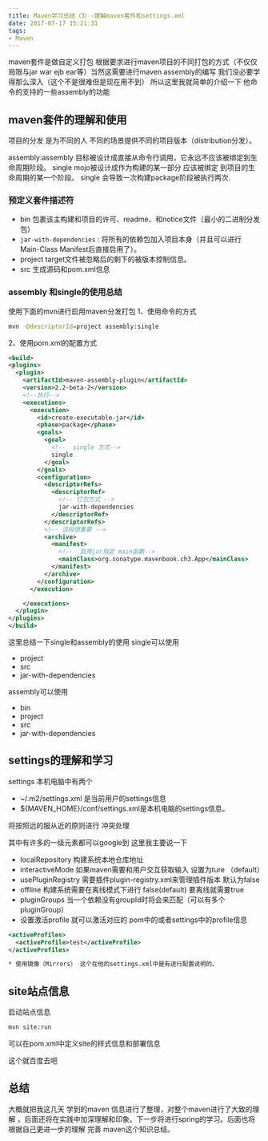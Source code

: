 ```yaml
---
title: Maven学习总结（3）-理解maven套件和settings.xml
date: 2017-07-17 15:21:31
tags:
- Maven
---
```

maven套件是做自定义打包 根据要求进行maven项目的不同打包的方式（不仅仅局限与jar war ejb ear等）当然这需要进行maven assembly的编写 我们没必要学得那么深入（这个不是很难但是现在用不到） 所以这里我就简单的介绍一下 他命令的支持的一些assembly的功能
<!--more-->
## maven套件的理解和使用
项目的分发 是为不同的人 不同的场景提供不同的项目版本（distribution分发）。

assembly:assembly 目标被设计成直接从命令行调用，它永远不应该被绑定到生命周期阶段。
single mojo被设计成作为构建的某一部分 应该被绑定 到项目的生命周期的某一个阶段。
single 会导致一次构建package阶段被执行两次.

### 预定义套件描述符
* bin 包裹该主构建和项目的许可、readme、和notice文件（最小的二进制分发包）
* `jar-with-dependencies` : 将所有的依赖包加入项目本身（并且可以进行Main-Class Manifest后直接启用了）。
* project target文件被忽略后的剩下的被版本控制信息。
* src 生成源码和pom.xml信息

### assembly 和single的使用总结

使用下面的mvn进行启用maven分发打包
1、使用命令的方式
```bash
mvn -DdescriptorId=project assembly:single
```
2、使用pom.xml的配置方式
```xml
<build>
<plugins>
  <plugin>
    <artifactId>maven-assembly-plugin</artifactId>
    <version>2.2-beta-2</version>
    <!--执行-->
    <executions>
      <execution>
        <id>create-executable-jar</id>
        <phase>package</phase>
        <goals>
          <goal>
            <!--  single 方式-->
            single
          </goal>
        </goals>
        <configuration>
          <descriptorRefs>
            <descriptorRef>
              <!-- 打包方式 -->
              jar-with-dependencies
            </descriptorRef>
          </descriptorRefs>
          <!-- 这段很重要 -->
          <archive>
            <manifest>
              <!--  启用jar指定 main函数-->
              <mainClass>org.sonatype.mavenbook.ch3.App</mainClass>
            </manifest>
          </archive>
        </configuration>
      </execution>

    </executions>
  </plugin>
</plugins>
</build>
```

这里总结一下single和assembly的使用
single可以使用
* project
* src
* jar-with-dependencies

assembly可以使用
* bin
* project
* src
* jar-with-dependencies

## settings的理解和学习
settings 本机电脑中有两个
* ~/.m2/settings.xml 是当前用户的settings信息
* ${MAVEN_HOME}/conf/settings.xml是本机电脑的settings信息。

将按照远的服从近的原则进行 冲突处理

其中有许多的一级元素都可以google到 这里我主要说一下
* localRepository 构建系统本地仓库地址
* interactiveMode 如果maven需要和用户交互获取输入 设置为ture （default）
* usePluginRegistry 需要插件plugin-registry.xml来管理插件版本 默认为false
* offline 构建系统需要在离线模式下进行 false(default) 要离线就需要true
* pluginGroups 当一个依赖没有groupId时将会来匹配（可以有多个pluginGroup）
* 设置激活profile 就可以激活对应的 pom中的或者settings中的profile信息
```xml
<activeProfiles>
  <activeProfile>test</activeProfile>
</activeProfiles>

* 使用镜像（Mirrors） 这个在他的settings.xml中是有进行配置说明的。

```

## site站点信息
启动站点信息
```bash
mvn site:run
```
可以在pom.xml中定义site的样式信息和部署信息

这个就百度去吧

## 总结

大概就把我这几天 学到的maven 信息进行了整理，对整个maven进行了大致的理解 ，后面还将在实践中加深理解和印象。下一步将进行spring的学习。后面也将根据自己更进一步的理解 完善 maven这个知识总结。
